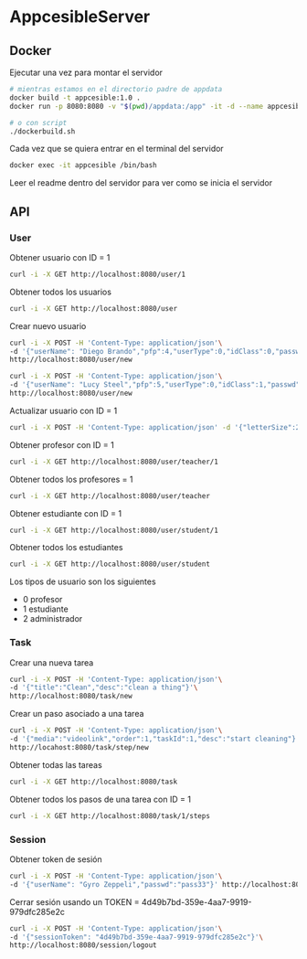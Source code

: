 # AppcesibleServer

## Docker

Ejecutar una vez para montar el servidor
```sh
# mientras estamos en el directorio padre de appdata
docker build -t appcesible:1.0 .   
docker run -p 8080:8080 -v "$(pwd)/appdata:/app" -it -d --name appcesible appcesible:1.0
```
```sh
# o con script
./dockerbuild.sh
```
Cada vez que se quiera entrar en el terminal del servidor
```sh
docker exec -it appcesible /bin/bash
```
Leer el readme dentro del servidor para ver como se inicia el servidor

## API

### User

Obtener usuario con ID = 1
```sh
curl -i -X GET http://localhost:8080/user/1
```
Obtener todos los usuarios
```sh
curl -i -X GET http://localhost:8080/user
```
Crear nuevo usuario
```sh
curl -i -X POST -H 'Content-Type: application/json'\
-d '{"userName": "Diego Brando","pfp":4,"userType":0,"idClass":0,"passwd":"pass"}'\
http://localhost:8080/user/new
```
```sh
curl -i -X POST -H 'Content-Type: application/json'\
-d '{"userName": "Lucy Steel","pfp":5,"userType":0,"idClass":1,"passwd":"pass","letterSize":20,"interactionFormat":2,"loginType":1}'\
http://localhost:8080/user/new
```
Actualizar usuario con ID = 1
```sh
curl -i -X POST -H 'Content-Type: application/json' -d '{"letterSize":23}' http://localhost:8080/user/1
```
Obtener profesor con ID = 1
```sh
curl -i -X GET http://localhost:8080/user/teacher/1
```
Obtener todos los profesores = 1
```sh
curl -i -X GET http://localhost:8080/user/teacher
```
Obtener estudiante con ID = 1
```sh
curl -i -X GET http://localhost:8080/user/student/1
```
Obtener todos los estudiantes
```sh
curl -i -X GET http://localhost:8080/user/student
```
Los tipos de usuario son los siguientes
- 0 profesor
- 1 estudiante
- 2 administrador

### Task

Crear una nueva tarea
```sh
curl -i -X POST -H 'Content-Type: application/json'\
-d '{"title":"Clean","desc":"clean a thing"}'\
http://localhost:8080/task/new
```
Crear un paso asociado a una tarea
```sh
curl -i -X POST -H 'Content-Type: application/json'\
-d '{"media":"videolink","order":1,"taskId":1,"desc":"start cleaning"}'\
http://locahost:8080/task/step/new
```
Obtener todas las tareas
```sh
curl -i -X GET http://localhost:8080/task
```
Obtener todos los pasos de una tarea con ID = 1
```sh
curl -i -X GET http://localhost:8080/task/1/steps
```
### Session

Obtener token de sesión
```sh
curl -i -X POST -H 'Content-Type: application/json'\
-d '{"userName": "Gyro Zeppeli","passwd":"pass33"}' http://localhost:8080/session/login
```
Cerrar sesión usando un TOKEN = 4d49b7bd-359e-4aa7-9919-979dfc285e2c
```sh
curl -i -X POST -H 'Content-Type: application/json'\
-d '{"sessionToken": "4d49b7bd-359e-4aa7-9919-979dfc285e2c"}'\
http://localhost:8080/session/logout
```